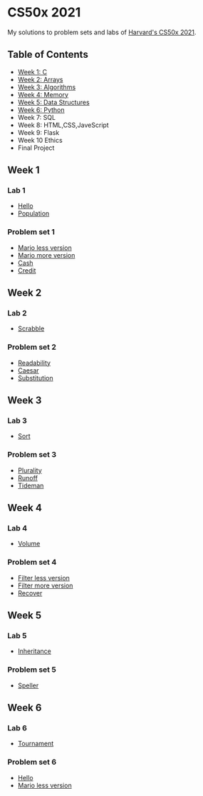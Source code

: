 # CS50x 2021

My solutions to problem sets and labs of [Harvard's CS50x 2021](https://cs50.harvard.edu/x/2021/).

## Table of Contents

- [Week 1: C](#week-1)
- [Week 2: Arrays](#week-2)
- [Week 3: Algorithms](#week-3)
- [Week 4: Memory](#week-4)
- [Week 5: Data Structures](#week-5)
- [Week 6: Python](#week-6)
- Week 7: SQL
- Week 8: HTML,CSS,JaveScript
- Week 9: Flask
- Week 10 Ethics
- Final Project


## Week 1

### Lab 1

* [Hello](week1/lab1/hello/hello.c)
* [Population](week1/lab1/population/population.c)

### Problem set 1

* [Mario less version](week1/pset1/mario/less/mario.c)
* [Mario more version](week1/pset1/mario/more/mario.c)
* [Cash](week1/pset1/cash/cash.c)
* [Credit](week1/pset1/credit/credit.c)


## Week 2

### Lab 2

* [Scrabble](week2/lab2/scrabble/scrabble.c)

### Problem set 2

* [Readability](week2/pset2/readability/readability.c)
* [Caesar](week2/pset2/caesar/caesar.c)
* [Substitution](week2/pset2/substitution/substitution.c)

## Week 3

### Lab 3

* [Sort](week3/lab3/sort/answers.txt)

### Problem set 3

* [Plurality](week3/pset3/plurality/plurality.c)
* [Runoff](week3/pset3/runoff/runoff.c)
* [Tideman](week3/pset3/tideman/tideman.c)

## Week 4

### Lab 4

* [Volume](week4/lab4/volume/volume.c)

### Problem set 4

* [Filter less version](week4/pset4/filter/less/helpers.c)
* [Filter more version](week4/pset4/filter/more/helpers.c)
* [Recover](week4/pset4/recover/recover.c)

## Week 5

### Lab 5

* [Inheritance](week5/lab5/inheritance/inheritance.c)

### Problem set 5

* [Speller](week5/pset5/speller/dictionary.c)

## Week 6

### Lab 6

* [Tournament](week6/lab6/tournament/tournament.py)

### Problem set 6

* [Hello](week6/pset6/hello/hello.py)
* [Mario less version](week6/pset6/mario/less/mario.py)

